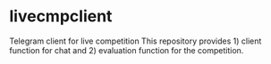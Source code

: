 # livecmpclient
Telegram client for live competition
This repository provides 1) client function for chat and 2) evaluation function for the competition.



